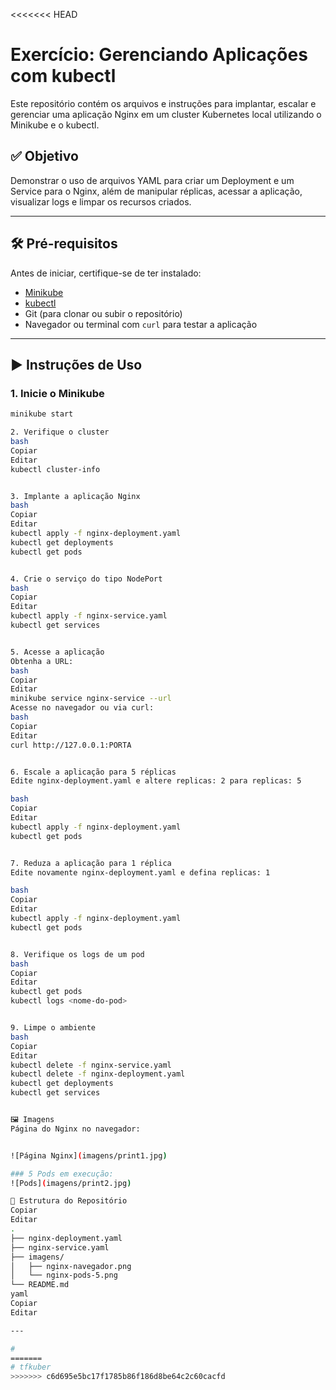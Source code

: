 <<<<<<< HEAD
# Exercício: Gerenciando Aplicações com kubectl

Este repositório contém os arquivos e instruções para implantar, escalar e gerenciar uma aplicação Nginx em um cluster Kubernetes local utilizando o Minikube e o kubectl.

## ✅ Objetivo

Demonstrar o uso de arquivos YAML para criar um Deployment e um Service para o Nginx, além de manipular réplicas, acessar a aplicação, visualizar logs e limpar os recursos criados.

---

## 🛠️ Pré-requisitos

Antes de iniciar, certifique-se de ter instalado:

- [Minikube](https://minikube.sigs.k8s.io/docs/start/)
- [kubectl](https://kubernetes.io/docs/tasks/tools/)
- Git (para clonar ou subir o repositório)
- Navegador ou terminal com `curl` para testar a aplicação

---

## ▶️ Instruções de Uso

### 1. Inicie o Minikube
```bash
minikube start

2. Verifique o cluster
bash
Copiar
Editar
kubectl cluster-info


3. Implante a aplicação Nginx
bash
Copiar
Editar
kubectl apply -f nginx-deployment.yaml
kubectl get deployments
kubectl get pods


4. Crie o serviço do tipo NodePort
bash
Copiar
Editar
kubectl apply -f nginx-service.yaml
kubectl get services


5. Acesse a aplicação
Obtenha a URL:
bash
Copiar
Editar
minikube service nginx-service --url
Acesse no navegador ou via curl:
bash
Copiar
Editar
curl http://127.0.0.1:PORTA


6. Escale a aplicação para 5 réplicas
Edite nginx-deployment.yaml e altere replicas: 2 para replicas: 5

bash
Copiar
Editar
kubectl apply -f nginx-deployment.yaml
kubectl get pods


7. Reduza a aplicação para 1 réplica
Edite novamente nginx-deployment.yaml e defina replicas: 1

bash
Copiar
Editar
kubectl apply -f nginx-deployment.yaml
kubectl get pods


8. Verifique os logs de um pod
bash
Copiar
Editar
kubectl get pods
kubectl logs <nome-do-pod>


9. Limpe o ambiente
bash
Copiar
Editar
kubectl delete -f nginx-service.yaml
kubectl delete -f nginx-deployment.yaml
kubectl get deployments
kubectl get services


🖼️ Imagens
Página do Nginx no navegador:


![Página Nginx](imagens/print1.jpg)

### 5 Pods em execução:
![Pods](imagens/print2.jpg)

📁 Estrutura do Repositório
Copiar
Editar
.
├── nginx-deployment.yaml
├── nginx-service.yaml
├── imagens/
│   ├── nginx-navegador.png
│   └── nginx-pods-5.png
└── README.md
yaml
Copiar
Editar

---

#
=======
# tfkuber
>>>>>>> c6d695e5bc17f1785b86f186d8be64c2c60cacfd
